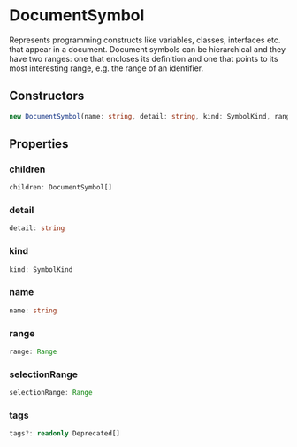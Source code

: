 # DocumentSymbol

Represents programming constructs like variables, classes, interfaces etc. that appear in a document. Document symbols can be hierarchical and they have two ranges: one that encloses its definition and one that points to its most interesting range, e.g. the range of an identifier.

## Constructors

```typescript
new DocumentSymbol(name: string, detail: string, kind: SymbolKind, range: Range, selectionRange: Range): DocumentSymbol
```

## Properties

### children

```typescript
children: DocumentSymbol[]
```

### detail

```typescript
detail: string
```

### kind

```typescript
kind: SymbolKind
```

### name

```typescript
name: string
```

### range

```typescript
range: Range
```

### selectionRange

```typescript
selectionRange: Range
```

### tags

```typescript
tags?: readonly Deprecated[]
```


